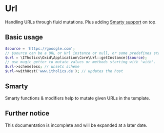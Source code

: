 # Url

Handling URLs through fluid mutations. Plus adding [Smarty support](../smarty/Url.md) on top.

## Basic usage

```php
$source = 'https://gooogle.com';
// $source can be a URL or Url instance or null, or some predefines strings.
$url = \ITholics\Oxid\Application\Core\Url::getInstance($source);
// use magic getter to mutate values or methods starting with 'with'.
$url->schemeless; // unsets scheme
$url->withHost('www.itholics.de'); // updates the host

```

## Smarty
Smarty functions & modifiers help to mutate given URLs in the template.

## Further notice
This documentation is incomplete and will be expanded at a later date.